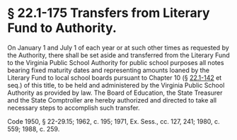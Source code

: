 # § 22.1-175 Transfers from Literary Fund to Authority.

<p>On January 1 and July 1 of each year or at such other times as requested by the Authority, there shall be set aside and transferred from the Literary Fund to the Virginia Public School Authority for public school purposes all notes bearing fixed maturity dates and representing amounts loaned by the Literary Fund to local school boards pursuant to Chapter 10 (§ <a href='http://law.lis.virginia.gov/vacode/22.1-142/'>22.1-142</a> et seq.) of this title, to be held and administered by the Virginia Public School Authority as provided by law. The Board of Education, the State Treasurer and the State Comptroller are hereby authorized and directed to take all necessary steps to accomplish such transfer.</p><p>Code 1950, § 22-29.15; 1962, c. 195; 1971, Ex. Sess., cc. 127, 241; 1980, c. 559; 1988, c. 259.</p>